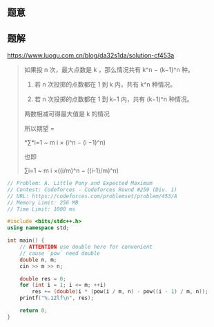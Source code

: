 #  

## 题意



## 题解

https://www.luogu.com.cn/blog/da32s1da/solution-cf453a

>   如果投 n 次，最大点数是 k ，那么情况共有 k^n − (k−1)^n 种。
>
>   1.  若 n 次投掷的点数都在 1 到 k 内，共有 k^n 种情况。
>
>   2.  若 n 次投掷的点数都在 1 到 k−1 内，共有 (k−1)^n 种情况。
>
>   两数相减可得最大值是 k 的情况
>
>   所以期望 = 
>
>   *∑*i=1 ~ m i × (i^n − (i −1)^n)
>
>   也即
>
>   ∑i=1 ~ m i ×((i/m)^n − ((i-1)/m)^n)



```c++
// Problem: A. Little Pony and Expected Maximum
// Contest: Codeforces - Codeforces Round #259 (Div. 1)
// URL: https://codeforces.com/problemset/problem/453/A
// Memory Limit: 256 MB
// Time Limit: 1000 ms

#include <bits/stdc++.h>
using namespace std;

int main() {
    // ATTENTION use double here for convenient
    // cause `pow` need double
    double n, m;
    cin >> m >> n;

    double res = 0;
    for (int i = 1; i <= m; ++i)
        res += (double)i * (pow(i / m, n) - pow((i - 1) / m, n));
    printf("%.12lf\n", res);

    return 0;
}
```